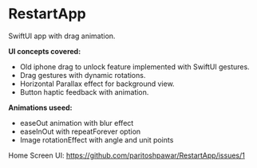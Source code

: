 # RestartApp

SwiftUI app with drag animation. 

**UI concepts covered:**
- Old iphone drag to unlock feature implemented with SwiftUI gestures. 
- Drag gestures with dynamic rotations.
- Horizontal Parallax effect for background view.
- Button haptic feedback with animation.

**Animations useed:**
- easeOut animation with blur effect
- easeInOut with repeatForever option
- Image rotationEffect with angle and unit points


Home Screen UI: 
https://github.com/paritoshpawar/RestartApp/issues/1


